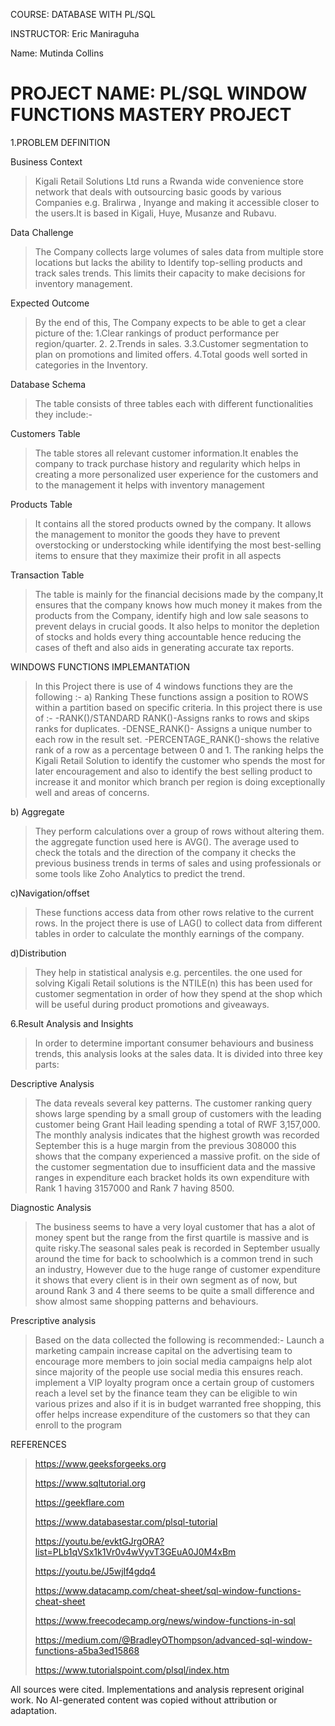 COURSE: DATABASE WITH PL/SQL

INSTRUCTOR: Eric Maniraguha

Name: Mutinda Collins

PROJECT NAME: PL/SQL WINDOW FUNCTIONS MASTERY PROJECT
====================================================================================================
1.PROBLEM DEFINITION

Business Context

>Kigali Retail Solutions Ltd runs a Rwanda wide convenience store network that deals with outsourcing basic goods by various Companies e.g. Bralirwa , Inyange and making it accessible closer to the users.It is based in Kigali, Huye, Musanze and Rubavu. 

Data Challenge

>The Company collects large volumes of sales data from multiple store locations but lacks the ability to Identify top-selling products and track sales trends. This limits their capacity to make decisions for inventory management.


Expected Outcome

 >By the end of this, The Company expects to be able to get a clear picture of the: 
>1.Clear rankings of product performance per region/quarter.
>2. 2.Trends in sales. 
>3.3.Customer segmentation to plan on promotions and limited offers.
 >4.Total goods well sorted in categories in the Inventory.


 Database Schema
 
 >The table consists of three tables each with different functionalities they include:-

Customers Table

>The table stores all relevant customer information.It enables the company to track purchase history and regularity which helps in creating a more personalized user experience for the customers and to the management it helps with inventory management

Products Table

>It contains all the stored products owned by the company. It allows the management to monitor the goods they have to prevent overstocking or understocking while identifying the most best-selling items to ensure that they maximize their profit in all aspects 

Transaction Table

>The table is mainly for the financial decisions made by the company,It ensures that the company knows how much money it makes from the products from the Company, identify high and low sale seasons to prevent delays in crucial goods. It also helps to monitor the depletion of stocks and holds every thing accountable hence reducing the cases of theft and also aids in generating accurate tax reports.

 WINDOWS FUNCTIONS IMPLEMANTATION
 
 >In this Project there is use of 4 windows functions they are the following :-
a) Ranking
 These functions assign a position to ROWS within a partition based on specific criteria.
 In this project there is use of :-
 -RANK()/STANDARD RANK()-Assigns ranks to rows and skips ranks for duplicates.
 -DENSE_RANK()- Assigns a unique number to each row in the result set.
 -PERCENTAGE_RANK()-shows the relative rank of a row as a percentage between 0 and 1.
The ranking helps the Kigali Retail Solution to identify the customer who spends the most for later encouragement and also to identify the best selling product to increase it and monitor which branch per region is doing exceptionally well and areas of concerns.

b) Aggregate

>They perform calculations over a group of rows without altering them. the aggregate function used here is AVG().
The average used to check the totals and the direction of the company it checks the previous business trends in terms of sales and using professionals or some tools like Zoho Analytics to predict the trend.

c)Navigation/offset

>These functions access data from other rows relative to the current rows.
In the project there is use of LAG() to collect data from different tables in order to calculate the monthly earnings of the company.

d)Distribution

>They help in statistical analysis e.g. percentiles. the one used for solving Kigali Retail solutions is the NTILE(n) this has been used for customer segmentation in order of how they spend at the shop which will be useful during product promotions and giveaways.

6.Result Analysis and Insights 

>In order to determine important consumer behaviours and business trends, this analysis looks at the sales data.
It is divided into three key parts:

Descriptive Analysis

>The data reveals several key patterns. The customer ranking query shows large spending by a small group of customers with the leading customer being Grant Hail leading spending a total of RWF 3,157,000. The monthly analysis indicates that the highest growth was recorded September this is a huge margin from the previous 308000 this shows that the company  experienced a massive profit. 
on the side of the customer segmentation due to insufficient data and the massive ranges in expenditure each bracket holds its own expenditure with Rank 1 having 3157000 and Rank 7 having 8500.

Diagnostic Analysis

>The business seems to have a very loyal customer that has a alot of money spent but the range from the first quartile is massive and is quite risky.The seasonal sales peak is recorded in September usually around the time for back to schoolwhich is a common trend in such an industry, However due to the huge range of customer expenditure it shows that every client is in their own segment as of now, but around Rank 3 and 4 there seems to be quite a small difference and show almost same shopping patterns and behaviours.

Prescriptive analysis
>Based on the data collected the following is recommended:-
>Launch a marketing campain increase capital on the advertising team to encourage more members to join social media campaigns help alot since majority of the people use social media this ensures reach.
>implement a VIP loyalty program once a certain group of customers reach a level set by the finance team they can be eligible to win various prizes and also if it is in budget warranted free shopping, this offer helps increase expenditure of the customers so that they can enroll to the program


REFERENCES
>https://www.geeksforgeeks.org
>
>https://www.sqltutorial.org
>
>https://geekflare.com
>
>https://www.databasestar.com/plsql-tutorial
>
>https://youtu.be/evktGJrgORA?list=PLb1qVSx1k1Vr0v4wVyvT3GEuA0J0M4xBm
>
>https://youtu.be/J5wjIf4gdq4
>
>https://www.datacamp.com/cheat-sheet/sql-window-functions-cheat-sheet
>
>https://www.freecodecamp.org/news/window-functions-in-sql
>
>https://medium.com/@BradleyOThompson/advanced-sql-window-functions-a5ba3ed15868
>
>https://www.tutorialspoint.com/plsql/index.htm
>
All sources were cited. Implementations and analysis represent original work. No AI-generated content was copied without attribution or adaptation.
 
